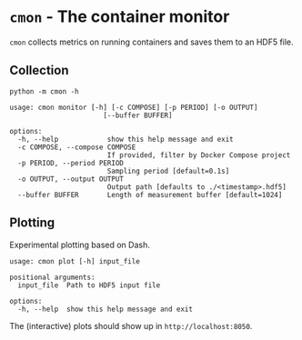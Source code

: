 # `cmon` - The container monitor

`cmon` collects metrics on running containers and saves them to an HDF5
file.

## Collection

```
python -m cmon -h

usage: cmon monitor [-h] [-c COMPOSE] [-p PERIOD] [-o OUTPUT]
                       [--buffer BUFFER]

options:
  -h, --help            show this help message and exit
  -c COMPOSE, --compose COMPOSE
                        If provided, filter by Docker Compose project
  -p PERIOD, --period PERIOD
                        Sampling period [default=0.1s]
  -o OUTPUT, --output OUTPUT
                        Output path [defaults to ./<timestamp>.hdf5]
  --buffer BUFFER       Length of measurement buffer [default=1024]
```

## Plotting

Experimental plotting based on Dash.

```
usage: cmon plot [-h] input_file

positional arguments:
  input_file  Path to HDF5 input file

options:
  -h, --help  show this help message and exit
```

The (interactive) plots should show up in `http://localhost:8050`.
